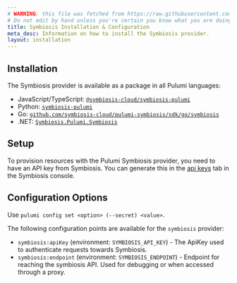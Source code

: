 ```yaml
---
# WARNING: this file was fetched from https://raw.githubusercontent.com/symbiosis-cloud/pulumi-symbiosis/v1.0.4/docs/installation-configuration.md
# Do not edit by hand unless you're certain you know what you are doing!
title: Symbiosis Installation & Configuration
meta_desc: Information on how to install the Symbiosis provider.
layout: installation
---
```


## Installation

The Symbiosis provider is available as a package in all Pulumi languages:

* JavaScript/TypeScript: [`@symbiosis-cloud/symbiosis-pulumi`](https://www.npmjs.com/package/@symbiosis-cloud/symbiosis-pulumi)
* Python: [`symbiosis-pulumi`](https://pypi.org/project/symbiosis-pulumi/)
* Go: [`github.com/symbiosis-cloud/pulumi-symbiosis/sdk/go/symbiosis`](https://pkg.go.dev/github.com/symbiosis-cloud/pulumi-symbiosis/sdk/go/symbiosis)
* .NET: [`Symbiosis.Pulumi.Symbiosis`](https://www.nuget.org/packages/Symbiosis.Pulumi.Symbiosis)

## Setup

To provision resources with the Pulumi Symbiosis provider, you need to have an API key from Symbiosis. You can generate this in the [api keys](https://app.symbiosis.host/api-keys) tab in the Symbiosis console.

## Configuration Options

Use `pulumi config set <option> (--secret) <value>`.

The following configuration points are available for the `symbiosis` provider:

- `symbiosis:apiKey` (environment: `SYMBIOSIS_API_KEY`) - The ApiKey used to authenticate requests towards Symbiosis.
- `symbiosis:endpoint` (environment: `SYMBIOSIS_ENDPOINT`) - Endpoint for reaching the symbiosis API. Used for debugging or when accessed through a proxy.

